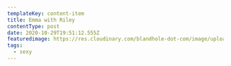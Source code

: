 ```yaml
---
templateKey: content-item
title: Emma with Riley
contentType: post
date: 2020-10-29T19:51:12.555Z
featuredimage: https://res.cloudinary.com/blandhole-dot-com/image/upload/t_default%20image/v1608669290/Sexy_-_Emma_Riley_jda1fd.jpg
tags:
  - sexy
---
```

